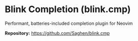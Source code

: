 # Blink Completion (blink.cmp)

Performant, batteries-included completion plugin for Neovim

**Repository:** <https://github.com/Saghen/blink.cmp>

<!-- vim: set ft=markdown: -->